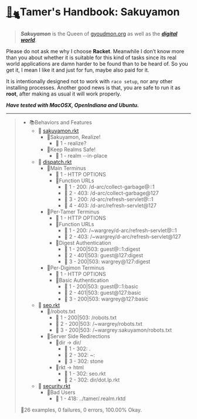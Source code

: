 # [🏡](http://gyoudmon.org/~wargrey:sakuyamon)[<sub>🐈</sub>](http://gyoudmon.org/~wargrey:digignome)Tamer's Handbook: Sakuyamon

> _**Sakuyamon**_ is the Queen of [gyoudmon.org](http://gyoudmon.org)  as
> well as the _[**digital
> world**](https://github.com/digital-world/DigiGnome#digital-world)_.

Please do not ask me why I choose **Racket**. Meanwhile I don’t know
more than you about whether it is suitable for this kind of tasks since
its real world applications are damn harder to be found than to be heard
of. So you get it, I mean I like it and just for fun, maybe also paid
for it.

It is intentionally designed not to work with `raco setup`, nor any
other installing processes. Another good news is that, you are safe to
run it as **root**, after making as usual it will work properly.

_**Have tested with MacOSX, OpenIndiana and Ubuntu.**_

---

> + 📚Behaviors and Features
>     + 📖
[sakuyamon.rkt](http://gyoudmon.org/~wargrey:sakuyamon/sakuyamon.rkt)
>       + 📑Sakuyamon, Realize!
>         - 💚 1 - realize?
>       + 📑Keep Realms Safe!
>         - 💚 1 - realm --in-place
>     + 📖
[dispatch.rkt](http://gyoudmon.org/~wargrey:sakuyamon/dispatch.rkt)
>       + 📑Main Terminus
>         - 💚 1 - HTTP OPTIONS
>         + 📑Function URLs
>           - 💚 1 - 200: /d-arc/collect-garbage@::1
>           - 💚 2 - 403: /d-arc/collect-garbage@127
>           - 💚 3 - 200: /d-arc/refresh-servlet@::1
>           - 💚 4 - 403: /d-arc/refresh-servlet@127
>       + 📑Per-Tamer Terminus
>         - 💚 1 - HTTP OPTIONS
>         + 📑Function URLs
>           - 💚 1 - 200: /~wargrey/d-arc/refresh-servlet@::1
>           - 💚 2 - 403: /~wargrey/d-arc/refresh-servlet@127
>         + 📑Digest Authentication
>           - 💚 1 - 200|503: guest@::1:digest
>           - 💚 2 - 401|503: guest@127:digest
>           - 💚 3 - 200|503: wargrey@127:digest
>       + 📑Per-Digimon Terminus
>         - 💚 1 - HTTP OPTIONS
>         + 📑Basic Authentication
>           - 💚 1 - 200|503: guest@::1:basic
>           - 💚 2 - 401|503: guest@127:basic
>           - 💚 3 - 200|503: wargrey@127:basic
>     + 📖
[seo.rkt](http://gyoudmon.org/~wargrey:sakuyamon/seo.rkt)
>       + 📑/robots.txt
>         - 💚 1 - 200|503: /robots.txt
>         - 💚 2 - 200|503: /~wargrey/robots.txt
>         - 💚 3 - 200|503: /~wargrey:sakuyamon/robots.txt
>       + 📑Server Side Redirections
>         + 📑dir -> dir/
>           - 💚 1 - 302: .
>           - 💚 2 - 302: ~:
>           - 💚 3 - 302: stone
>         + 📑rkt -> html
>           - 💚 1 - 302: seo.rkt
>           - 💚 2 - 302: dir/dot.lp.rkt
>     + 📖
[security.rkt](http://gyoudmon.org/~wargrey:sakuyamon/security.rkt)
>       + 📑Bad Users
>         - 💚 1 - 418: ../tamer/.realm.rktd
>
> 📌26 examples, 0 failures, 0 errors, 100.00% Okay.
